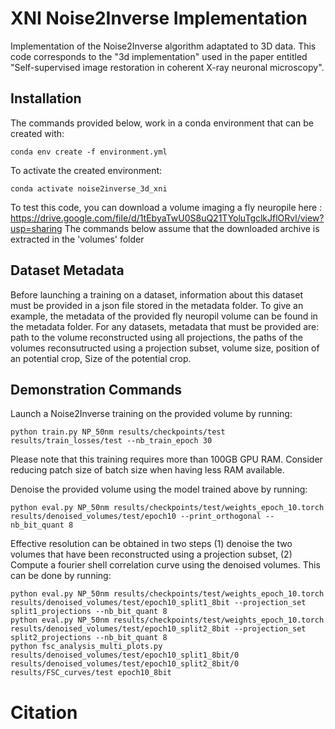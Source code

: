 # XNI Noise2Inverse Implementation

Implementation of the Noise2Inverse algorithm adaptated to 3D data.
This code corresponds to the "3d implementation" used in the paper entitled "Self-supervised image restoration in coherent X-ray neuronal microscopy".


## Installation

The commands provided below, work in a conda environment that can be created with: 

```
conda env create -f environment.yml
```

To activate the created environment:

```
conda activate noise2inverse_3d_xni
```

To test this code, you can download a volume imaging a fly neuropile here : https://drive.google.com/file/d/1tEbyaTwU0S8uQ21TYoluTgclkJflORvl/view?usp=sharing
The commands below assume that the downloaded archive is extracted in the 'volumes' folder

## Dataset Metadata

Before launching a training on a dataset, information about this dataset must be provided in a json file stored in the metadata folder.
To give an example, the metadata of the provided fly neuropil volume can be found in the metadata folder.
For any datasets, metadata that must be provided are: path to the volume reconstructed using all projections, the paths of the volumes reconsutructed using a projection subset, volume size, position of an potential crop, Size of the potential crop.


## Demonstration Commands

Launch a Noise2Inverse training on the provided volume by running:
```
python train.py NP_50nm results/checkpoints/test results/train_losses/test --nb_train_epoch 30
```

Please note that this training requires more than 100GB GPU RAM. Consider reducing patch size of batch size when having less RAM available.


Denoise the provided volume using the model trained above by running:
```
python eval.py NP_50nm results/checkpoints/test/weights_epoch_10.torch results/denoised_volumes/test/epoch10 --print_orthogonal --nb_bit_quant 8
```

Effective resolution can be obtained in two steps (1) denoise the two volumes that have been reconstructed using a projection subset, (2) Compute a fourier shell correlation curve using the denoised volumes. This can be done by running:

```
python eval.py NP_50nm results/checkpoints/test/weights_epoch_10.torch results/denoised_volumes/test/epoch10_split1_8bit --projection_set split1_projections --nb_bit_quant 8
python eval.py NP_50nm results/checkpoints/test/weights_epoch_10.torch results/denoised_volumes/test/epoch10_split2_8bit --projection_set split2_projections --nb_bit_quant 8
python fsc_analysis_multi_plots.py results/denoised_volumes/test/epoch10_split1_8bit/0 results/denoised_volumes/test/epoch10_split2_8bit/0 results/FSC_curves/test epoch10_8bit
```


# Citation